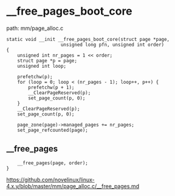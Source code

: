 __free_pages_boot_core
========================================

path: mm/page_alloc.c
```
static void __init __free_pages_boot_core(struct page *page,
                    unsigned long pfn, unsigned int order)
{
    unsigned int nr_pages = 1 << order;
    struct page *p = page;
    unsigned int loop;

    prefetchw(p);
    for (loop = 0; loop < (nr_pages - 1); loop++, p++) {
        prefetchw(p + 1);
        __ClearPageReserved(p);
        set_page_count(p, 0);
    }
    __ClearPageReserved(p);
    set_page_count(p, 0);

    page_zone(page)->managed_pages += nr_pages;
    set_page_refcounted(page);
```

__free_pages
----------------------------------------

```
    __free_pages(page, order);
}
```

https://github.com/novelinux/linux-4.x.y/blob/master/mm/page_alloc.c/__free_pages.md
